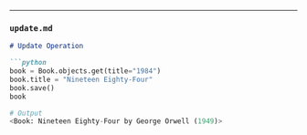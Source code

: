 
---

### `update.md`
```markdown
# Update Operation

```python
book = Book.objects.get(title="1984")
book.title = "Nineteen Eighty-Four"
book.save()
book

# Output
<Book: Nineteen Eighty-Four by George Orwell (1949)>
